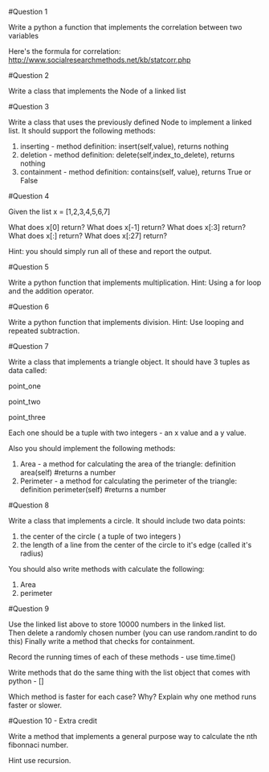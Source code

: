 #Question 1

Write a python a function that implements the correlation between two variables

Here's the formula for correlation: http://www.socialresearchmethods.net/kb/statcorr.php

#Question 2

Write a class that implements the Node of a linked list

#Question 3

Write a class that uses the previously defined Node to implement a linked list.  It should support the following methods:

1) inserting - method definition: insert(self,value), returns nothing
2) deletion - method definition: delete(self,index_to_delete), returns nothing
3) containment - method definition: contains(self, value), returns True or False

#Question 4

Given the list x = [1,2,3,4,5,6,7]

What does x[0] return?
What does x[-1] return?
What does x[:3] return?
What does x[:] return?
What does x[:27] return?

Hint: you should simply run all of these and report the output.

#Question 5

Write a python function that implements multiplication.  Hint: Using a for loop and the addition operator.

#Question 6

Write a python function that implements division.  Hint: Use looping and repeated subtraction.

#Question 7

Write a class that implements a triangle object.  It should have 3 tuples as data called:

point_one

point_two

point_three

Each one should be a tuple with two integers - an x value and a y value.

Also you should implement the following methods:

1) Area - a method for calculating the area of the triangle: definition area(self) #returns a number
2) Perimeter -  a method for calculating the perimeter of the triangle: definition perimeter(self) #returns a number

#Question 8

Write a class that implements a circle.  It should include two data points:

1) the center of the circle ( a tuple of two integers )
2) the length of a line from the center of the circle to it's edge (called it's radius)

You should also write methods with calculate the following:

1) Area
2) perimeter

#Question 9

Use the linked list above to store 10000 numbers in the linked list.  
Then delete a randomly chosen number (you can use random.randint to do this)
Finally write a method that checks for containment.

Record the running times of each of these methods - use time.time()

Write methods that do the same thing with the list object that comes with python - []

Which method is faster for each case?  Why?  Explain why one method runs faster or slower.

#Question 10 - Extra credit

Write a method that implements a general purpose way to calculate the nth fibonnaci number.

Hint use recursion.


